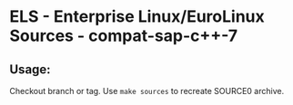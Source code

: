 # ELS - Enterprise Linux/EuroLinux Sources - compat-sap-c++-7
 
## Usage:
  Checkout branch or tag. Use `make sources` to recreate  SOURCE0 archive.
